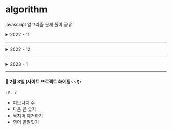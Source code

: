 # algorithm
javascript 알고리즘 문제 풀이 공유

<details>
<summary>2022 - 11</summary>

#### 🔖 11월 18일: ✅
`LV. 1`
- 다트 게임
- 로또의 최고 순위와 최저 순위

#### 🔖 11월 25일: ✅
`LV. 1`
- 콜라 문제
- 체육복
- 완주하지 못한 선수
</details>

---

<details>
<summary>2022 - 12</summary>

#### 🔖 12월 2일: ✅
`LV. 1`
- 푸드 파이트 대회
- 키패드 누르기
- 크레인 인형뽑기 게임

#### 🔖 12월 9일: ✅
`LV. 1`
- 신규 아이디 추천
- 숫자 짝꿍
- 과일 장수

#### 🔖 12월 16일 -> 23일(4차 과제 집중!!!): ✅
`LV. 1`
- 명예의 전당
- 옹알이(2)
- 기사단원의 무기

#### 🔖 12월 30일: ✅
`LV. 1`
- 크기가 작은 부분 문자열
- 가장 가까운 같은 글자
- 성격 유형 
</details>

---

<details>
<summary>2023 - 1</summary>

#### 🔖 1월 6일 (2023년의 첫 주 모두모두 화이팅~~!!): ✅
`LV. 1`
- 문자열 나누기
- 햄버거 만들기
- 신고 결과 받기

#### 🔖 1월 13일 (드디어 2단계 닷!!): ✅
`LV. 1` `LV. 2`
- 개인정보 수집 유효기간
- 최댓값과 최솟값
- JadenCase 문자열 만들기
- 최솟값 만들기

#### 🔖 1월 20, 27일 (토이 프로젝트로 넘어감): ✅
`LV. 2`
- 올바른 괄호
- 이진 변환 반복하기
- 숫자의 표현
</details>

---

#### 🔖 2월 3일 (사이트 프로젝트 화이팅~~!): 
`LV. 2`
- 피보나치 수
- 다음 큰 숫자
- 짝지어 제거하기
- 영어 끝말잇기
